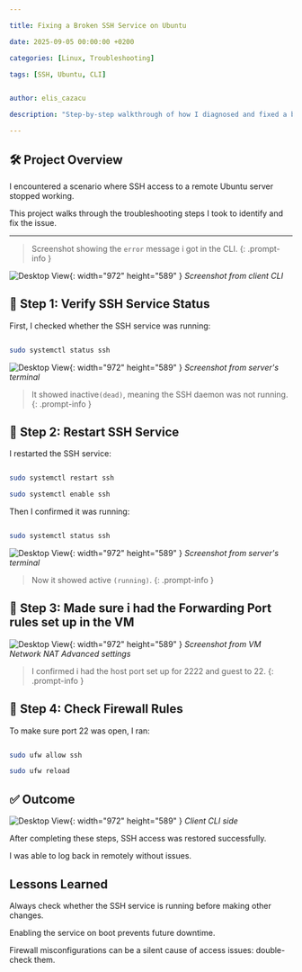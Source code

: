 ```yaml
---

title: Fixing a Broken SSH Service on Ubuntu

date: 2025-09-05 00:00:00 +0200

categories: [Linux, Troubleshooting]

tags: [SSH, Ubuntu, CLI]


author: elis_cazacu

description: "Step-by-step walkthrough of how I diagnosed and fixed a broken SSH service on Ubuntu."

---
```



## 🛠️ Project Overview



I encountered a scenario where SSH access to a remote Ubuntu server stopped working.  

This project walks through the troubleshooting steps I took to identify and fix the issue.



---
> Screenshot showing the `error` message i got in the CLI.
{: .prompt-info }

![Desktop View](https://cdn.jsdelivr.net/gh/Elis420/jekyll-theme-chirpy@master/assets/img/ssh-project/ssh-conn-fail.png){: width="972" height="589" }
_Screenshot from client CLI_


## 🔎 Step 1: Verify SSH Service Status



First, I checked whether the SSH service was running:

```bash

sudo systemctl status ssh

```
![Desktop View](https://cdn.jsdelivr.net/gh/Elis420/jekyll-theme-chirpy@master/assets/img/ssh-project/ssh-status.png){: width="972" height="589" }
_Screenshot from server's terminal_

> It showed inactive`(dead)`,  meaning the SSH daemon was not running.
{: .prompt-info }

## 🔎 Step 2: Restart SSH Service


I restarted the SSH service:

```bash

sudo systemctl restart ssh

sudo systemctl enable ssh

```

Then I confirmed it was running:

```bash

sudo systemctl status ssh

```

![Desktop View](https://cdn.jsdelivr.net/gh/Elis420/jekyll-theme-chirpy@master/assets/img/ssh-project/enabled-ssh.png){: width="972" height="589" }
_Screenshot from server's terminal_

> Now it showed active `(running)`.
{: .prompt-info }

## 🔎 Step 3: Made sure i had the Forwarding Port rules set up in the VM

![Desktop View](https://cdn.jsdelivr.net/gh/Elis420/jekyll-theme-chirpy@master/assets/img/ssh-project/fp-rules-check.png){: width="972" height="589" }
_Screenshot from VM Network NAT Advanced settings_

> I confirmed i had the host port set up for 2222 and guest to 22.
{: .prompt-info }

## 🔎 Step 4: Check Firewall Rules



To make sure port 22 was open, I ran:

```bash

sudo ufw allow ssh

sudo ufw reload

```

## ✅ Outcome

![Desktop View](https://cdn.jsdelivr.net/gh/Elis420/jekyll-theme-chirpy@master/assets/img/ssh-project/retry-succes.png){: width="972" height="589" }
_Client CLI side_

After completing these steps, SSH access was restored successfully.

I was able to log back in remotely without issues.



## Lessons Learned



Always check whether the SSH service is running before making other changes.


Enabling the service on boot prevents future downtime.


Firewall misconfigurations can be a silent cause of access issues: double-check them.




